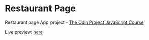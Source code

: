 # Restaurant Page

Restaurant page App project - [The Odin Project JavaScript Course](https://www.theodinproject.com/lessons/node-path-javascript-restaurant-page)

Live preview: [here](https://edward-rodriguez.github.io/restaurant-page/)
